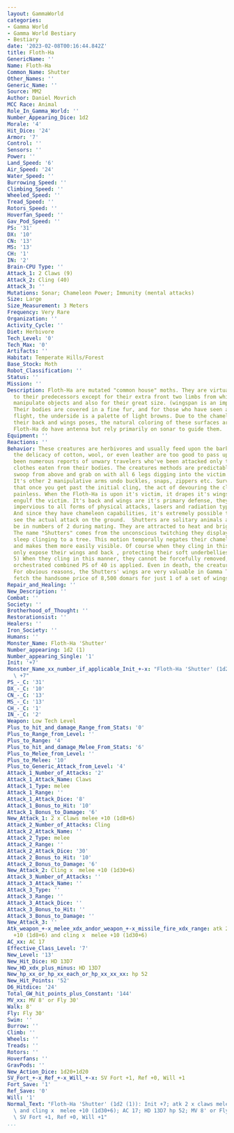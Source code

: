 ```yaml
---
layout: GammaWorld
categories:
- Gamma World
- Gamma World Bestiary
- Bestiary
date: '2023-02-08T00:16:44.842Z'
title: Floth-Ha
GenericName: ''
Name: Floth-Ha
Common_Name: Shutter
Other_Names: ''
Generic_Name: ''
Source: MM2
Author: Daniel Movrich
MCC Race: Animal
Role_In_Gamma_World: ''
Number_Appearing_Dice: 1d2
Morale: '4'
Hit_Dice: '24'
Armor: '7'
Control: ''
Sensors: ''
Power: ''
Land_Speed: '6'
Air_Speed: '24'
Water_Speed: ''
Burrowing_Speed: ''
Climbing_Speed: ''
Wheeled_Speed: ''
Tread_Speed: ''
Rotors_Speed: ''
Hoverfan_Speed: ''
Gav_Pod_Speed: ''
PS: '31'
DX: '10'
CN: '13'
MS: '13'
CH: '1'
IN: '2'
Brain-CPU Type: ''
Attack_1: 2 Claws (9)
Attack_2: Cling (40)
Attack_3: ''
Mutations: Sonar; Chameleon Power; Immunity (mental attacks)
Size: Large
Size_Measurement: 3 Meters
Frequency: Very Rare
Organization: ''
Activity_Cycle: ''
Diet: Herbivore
Tech_Level: '0'
Tech_Max: '0'
Artifacts: ''
Habitat: Temperate Hills/Forest
Base_Stock: Moth
Robot_Classification: ''
Status: ''
Mission: ''
Description: Floth-Ha are mutated "common house" moths. They are virtually identical
  to their predecessors except for their extra front two limbs from which they can
  manipulate objects and also for their great size. (wingspan is an impressive 3m)
  Their bodies are covered in a fine fur, and for those who have seen a Shutter in
  flight, the underside is a palette of light browns. Due to the chameleon powers
  their back and wings poses, the natural coloring of these surfaces are unknown.
  Floth-Ha do have antenna but rely primarily on sonar to guide them.
Equipment: ''
Reactions: ''
Behavior: These creatures are herbivores and usually feed upon the bark of trees however
  the delicacy of cotton, wool, or even leather are too good to pass up. There have
  been numerous reports of unwary travelers who've been attacked only to have their
  clothes eaten from their bodies. The creatures methods are predictable, they will
  swoop from above and grab on with all 6 legs digging into the victim.(clinging)
  It's other 2 manipulative arms undo buckles, snaps, zippers etc. Survivors tell
  that once you get past the initial cling, the act of devouring the clothing is relatively
  painless. When the Floth-Ha is upon it's victim, it drapes it's wings over to completely
  engulf the victim. It's back and wings are it's primary defense, they are completely
  impervious to all forms of physical attacks, lasers and radiation type weapons,
  And since they have chameleon capabilities, it's extremely possible to not even
  see the actual attack on the ground.  Shutters are solitary animals and will only
  be in numbers of 2 during mating. They are attracted to heat and bright lights.
  The name "Shutters" comes from the unconscious twitching they display while they
  sleep clinging to a tree. This motion temporally negates their chameleon bonuses
  and makes them more easily visible. Of course when they cling in this manner they
  only expose their wings and back , protecting their soft underbellies.(AC of only
  5) When they cling in this manner, they cannot be forcefully removed, unless a well
  orchestrated combined PS of 40 is applied. Even in death, the creatures remain affixed.
  For obvious reasons, the Shutters' wings are very valuable in Gamma Terra, and will
  fetch the handsome price of 8,500 domars for just 1 of a set of wings.
Repair_and_Healing: ''
New_Description: ''
Combat: ''
Society: ''
Brotherhood_of_Thought: ''
Restorationsist: ''
Healers: ''
Iron_Society: ''
Humans: ''
Monster_Name: Floth-Ha 'Shutter'
Number_appearing: 1d2 (1)
Number_appearing_Single: '1'
Init: '+7'
Monster_Name_xx_number_if_applicable_Init_+-x: "Floth-Ha 'Shutter' (1d2 (1)): Init\
  \ +7"
PS_-_C: '31'
DX_-_C: '10'
CN_-_C: '13'
MS_-_C: '13'
CH_-_C: '1'
IN_-_C: '2'
Weapon: Low Tech Level
Plus_to_hit_and_damage_Range_from_Stats: '0'
Plus_to_Range_from_Level: ''
Plus_to_Range: '4'
Plus_to_hit_and_damage_Melee_From_Stats: '6'
Plus_to_Melee_from_Level: ''
Plus_to_Melee: '10'
Plus_to_Generic_Attack_from_Level: '4'
Attack_1_Number_of_Attacks: '2'
Attack_1_Attack_Name: Claws
Attack_1_Type: melee
Attack_1_Range: ''
Attack_1_Attack_Dice: '8'
Attack_1_Bonus_to_Hit: '10'
Attack_1_Bonus_to_Damage: '6'
New_Attack_1: 2 x Claws melee +10 (1d8+6)
Attack_2_Number_of_Attacks: Cling
Attack_2_Attack_Name: ''
Attack_2_Type: melee
Attack_2_Range: ''
Attack_2_Attack_Dice: '30'
Attack_2_Bonus_to_Hit: '10'
Attack_2_Bonus_to_Damage: '6'
New_Attack_2: Cling x  melee +10 (1d30+6)
Attack_3_Number_of_Attacks: ''
Attack_3_Attack_Name: ''
Attack_3_Type: ''
Attack_3_Range: ''
Attack_3_Attack_Dice: ''
Attack_3_Bonus_to_Hit: ''
Attack_3_Bonus_to_Damage: ''
New_Attack_3: ''
Atk_weapon_+-x_melee_xdx_andor_weapon_+-x_missile_fire_xdx_range: atk 2 x claws melee
  +10 (1d8+6) and cling x  melee +10 (1d30+6)
AC_xx: AC 17
Effective_Class_Level: '7'
New_Level: '13'
New_Hit_Dice: HD 13D7
New_HD_xdx_plus_minus: HD 13D7
New_hp_xx_or_hp_xx_each_or_hp_xx_xx_xx: hp 52
New_Hit_Points: '52'
D6_Hitdice: '24'
Total_GW_hit_points_plus_Constant: '144'
MV_xx: MV 8' or Fly 30'
Walk: 8'
Fly: Fly 30'
Swim: ''
Burrow: ''
Climb: ''
Wheels: ''
Treads: ''
Rotors: ''
Hoverfans: ''
GravPods: ''
New_Action_Dice: 1d20+1d20
SV_Fort_+-x_Ref_+-x_Will_+-x: SV Fort +1, Ref +0, Will +1
Fort_Save: '1'
Ref_Save: '0'
Will: '1'
Normal_Text: "Floth-Ha 'Shutter' (1d2 (1)): Init +7; atk 2 x claws melee +10 (1d8+6)\
  \ and cling x  melee +10 (1d30+6); AC 17; HD 13D7 hp 52; MV 8' or Fly 30' ; 1d20+1d20;\
  \ SV Fort +1, Ref +0, Will +1"
...
```

